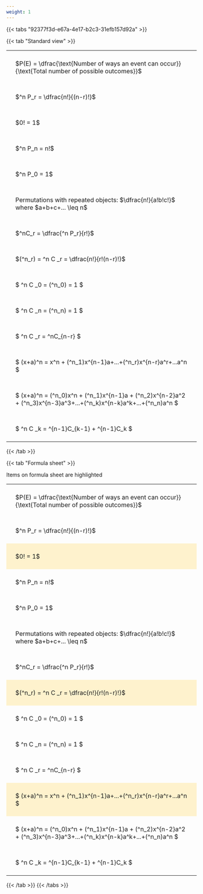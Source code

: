 ```yaml
---
weight: 1
---
```


{{< tabs "92377f3d-e67a-4e17-b2c3-31efb157d92a" >}}

{{< tab "Standard view" >}}

<style type="text/css">
#T_6be2f th.col_heading {
  text-align: left;
  font-size: 1em;
}
#T_6be2f td {
  text-align: left;
  font-size: 1em;
  padding: 1.5em;
}
</style>
<table id="T_6be2f">
  <thead>
  </thead>
  <tbody>
    <tr>
      <td id="T_6be2f_row0_col0" class="data row0 col0" >$P(E) = \dfrac{\text{Number of ways an event can occur}}{\text{Total number of possible outcomes}}$</td>
    </tr>
    <tr>
      <td id="T_6be2f_row1_col0" class="data row1 col0" >$^n P_r = \dfrac{n!}{(n-r)!}$</td>
    </tr>
    <tr>
      <td id="T_6be2f_row2_col0" class="data row2 col0" >$0! = 1$</td>
    </tr>
    <tr>
      <td id="T_6be2f_row3_col0" class="data row3 col0" >$^n P_n = n!$</td>
    </tr>
    <tr>
      <td id="T_6be2f_row4_col0" class="data row4 col0" >$^n P_0 = 1$</td>
    </tr>
    <tr>
      <td id="T_6be2f_row5_col0" class="data row5 col0" >Permutations with repeated objects: $\dfrac{n!}{a!b!c!}$ where $a+b+c+... \leq n$</td>
    </tr>
    <tr>
      <td id="T_6be2f_row6_col0" class="data row6 col0" >$^nC_r = \dfrac{^n P_r}{r!}$</td>
    </tr>
    <tr>
      <td id="T_6be2f_row7_col0" class="data row7 col0" >$(^n_r) = ^n C _r = \dfrac{n!}{r!(n-r)!}$</td>
    </tr>
    <tr>
      <td id="T_6be2f_row8_col0" class="data row8 col0" >$ ^n C _0 = (^n_0) = 1 $</td>
    </tr>
    <tr>
      <td id="T_6be2f_row9_col0" class="data row9 col0" >$ ^n C _n = (^n_n) = 1 $</td>
    </tr>
    <tr>
      <td id="T_6be2f_row10_col0" class="data row10 col0" >$ ^n C _r = ^nC_{n-r} $</td>
    </tr>
    <tr>
      <td id="T_6be2f_row11_col0" class="data row11 col0" >$ (x+a)^n = x^n + (^n_1)x^{n-1}a+...+(^n_r)x^{n-r}a^r+...a^n    $</td>
    </tr>
    <tr>
      <td id="T_6be2f_row12_col0" class="data row12 col0" >$ (x+a)^n = (^n_0)x^n + (^n_1)x^{n-1}a + (^n_2)x^{n-2}a^2 + (^n_3)x^{n-3}a^3+...+(^n_k)x^{n-k}a^k+...+(^n_n)a^n $</td>
    </tr>
    <tr>
      <td id="T_6be2f_row13_col0" class="data row13 col0" >$ ^n C _k = ^{n-1}C_{k-1} + ^{n-1}C_k $</td>
    </tr>
  </tbody>
</table>
{{< /tab >}}

{{< tab "Formula sheet" >}}

Items on formula sheet are highlighted 
<br>
<style type="text/css">
#T_e5b7e th.col_heading {
  text-align: left;
  font-size: 1em;
}
#T_e5b7e td {
  text-align: left;
  font-size: 1em;
  padding: 1.5em;
}
#T_e5b7e_row0_col0, #T_e5b7e_row1_col0, #T_e5b7e_row3_col0, #T_e5b7e_row4_col0, #T_e5b7e_row5_col0, #T_e5b7e_row6_col0, #T_e5b7e_row8_col0, #T_e5b7e_row9_col0, #T_e5b7e_row10_col0, #T_e5b7e_row12_col0, #T_e5b7e_row13_col0 {
  background-color: rgba(0,0,0,0);
}
#T_e5b7e_row2_col0, #T_e5b7e_row7_col0, #T_e5b7e_row11_col0 {
  background-color: rgba(255,194,10, 0.2);
}
</style>
<table id="T_e5b7e">
  <thead>
  </thead>
  <tbody>
    <tr>
      <td id="T_e5b7e_row0_col0" class="data row0 col0" >$P(E) = \dfrac{\text{Number of ways an event can occur}}{\text{Total number of possible outcomes}}$</td>
    </tr>
    <tr>
      <td id="T_e5b7e_row1_col0" class="data row1 col0" >$^n P_r = \dfrac{n!}{(n-r)!}$</td>
    </tr>
    <tr>
      <td id="T_e5b7e_row2_col0" class="data row2 col0" >$0! = 1$</td>
    </tr>
    <tr>
      <td id="T_e5b7e_row3_col0" class="data row3 col0" >$^n P_n = n!$</td>
    </tr>
    <tr>
      <td id="T_e5b7e_row4_col0" class="data row4 col0" >$^n P_0 = 1$</td>
    </tr>
    <tr>
      <td id="T_e5b7e_row5_col0" class="data row5 col0" >Permutations with repeated objects: $\dfrac{n!}{a!b!c!}$ where $a+b+c+... \leq n$</td>
    </tr>
    <tr>
      <td id="T_e5b7e_row6_col0" class="data row6 col0" >$^nC_r = \dfrac{^n P_r}{r!}$</td>
    </tr>
    <tr>
      <td id="T_e5b7e_row7_col0" class="data row7 col0" >$(^n_r) = ^n C _r = \dfrac{n!}{r!(n-r)!}$</td>
    </tr>
    <tr>
      <td id="T_e5b7e_row8_col0" class="data row8 col0" >$ ^n C _0 = (^n_0) = 1 $</td>
    </tr>
    <tr>
      <td id="T_e5b7e_row9_col0" class="data row9 col0" >$ ^n C _n = (^n_n) = 1 $</td>
    </tr>
    <tr>
      <td id="T_e5b7e_row10_col0" class="data row10 col0" >$ ^n C _r = ^nC_{n-r} $</td>
    </tr>
    <tr>
      <td id="T_e5b7e_row11_col0" class="data row11 col0" >$ (x+a)^n = x^n + (^n_1)x^{n-1}a+...+(^n_r)x^{n-r}a^r+...a^n    $</td>
    </tr>
    <tr>
      <td id="T_e5b7e_row12_col0" class="data row12 col0" >$ (x+a)^n = (^n_0)x^n + (^n_1)x^{n-1}a + (^n_2)x^{n-2}a^2 + (^n_3)x^{n-3}a^3+...+(^n_k)x^{n-k}a^k+...+(^n_n)a^n $</td>
    </tr>
    <tr>
      <td id="T_e5b7e_row13_col0" class="data row13 col0" >$ ^n C _k = ^{n-1}C_{k-1} + ^{n-1}C_k $</td>
    </tr>
  </tbody>
</table>
{{< /tab >}}
{{< /tabs >}}